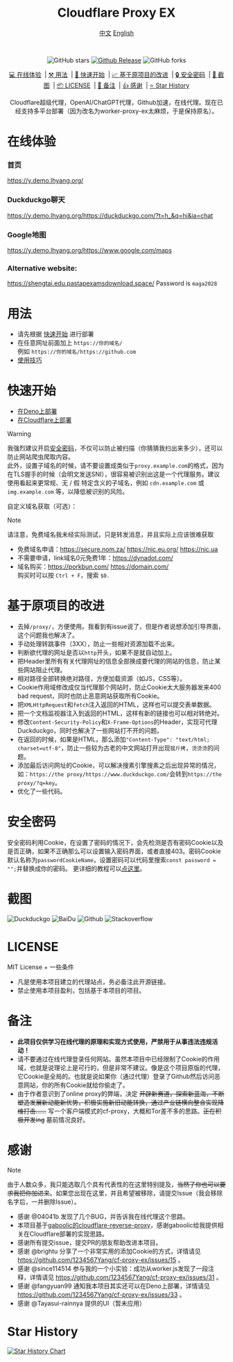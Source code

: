 <!-- Markdown提示/错误等：https://github.com/orgs/community/discussions/16925-->


<div align="center">
<h1>Cloudflare Proxy EX</h1>

[中文](https://github.com/1234567Yang/cf-proxy-ex) [English](https://github-com.translate.goog/1234567Yang/cf-proxy-ex?_x_tr_sl=zh-CN&_x_tr_tl=en&_x_tr_hl=zh-CN&_x_tr_pto=wapp)

<br>

<!--[![GitHub license](https://img.shields.io/github/license/1234567Yang/cf-proxy-ex)](https://github.com/ViewFaceCore/ViewFaceCore/blob/main/LICENSE) &nbsp;&nbsp;-->

![GitHub stars](https://img.shields.io/github/stars/1234567Yang/cf-proxy-ex?style=flat)
[![Github Release](https://img.shields.io/github/v/release/1234567Yang/cf-proxy-ex)](https://github.com/1234567Yang/cf-proxy-ex/releases/latest)
![GitHub forks](https://img.shields.io/github/forks/1234567Yang/cf-proxy-ex)

[💻 在线体验](#在线体验) &nbsp;| [⚒ 用法](#用法) &nbsp;| [🚀 快速开始](#快速开始) &nbsp;| [📈 基于原项目的改进](#基于原项目的改进) &nbsp;| [🔒 安全密码](#安全密码) &nbsp;| [📸 截图](#截图) &nbsp;| [📦 LICENSE](#license) &nbsp;| [📄 备注](#备注) &nbsp;| [👍 感谢](#感谢) &nbsp;| [⭐ Star History](#star-history)


Cloudflare超级代理，OpenAI/ChatGPT代理，Github加速，在线代理。现在已经支持多平台部署（因为改名为worker-proxy-ex太麻烦，于是保持原名）。
<br>
<!--本项目可以让你通过一个**不同**的链接打开**相同**的网站，目前支持100%加载Github，Duckduckgo，Stackoverflow等网站，并且和打开原网站毫无差别。和其它开源代理以及hide.me在线代理相比，本项目可以加载更多静态资源、实现Cookie作用域管理、提交表单、相对URL转绝对URL，转跳自动补全网址等强大的功能。-->
<!--本项目是一款基于Cloudflare worker的在线代理。目前支持100%加载Github，Duckduckgo，Stackoverflow等网站，并且和打开原网站毫无差别。和其它开源代理以及hide.me在线代理相比，本项目可以加载更多静态资源、实现Cookie作用域管理、提交表单、相对URL转绝对URL，转跳自动补全网址等强大的功能。-->

</div>


# 在线体验

### 首页
https://y.demo.lhyang.org/
### Duckduckgo聊天
https://y.demo.lhyang.org/https://duckduckgo.com/?t=h_&q=hi&ia=chat
### Google地图
https://y.demo.lhyang.org/https://www.google.com/maps
### Alternative website:
https://shengtai.edu.pastapexamsdownload.space/
Password is `maga2028`

# 用法
* 请先根据 [快速开始](#快速开始) 进行部署
* 在任意网址前面加上 `https://你的域名/` <br>例如 `https://你的域名/https://github.com`
* [使用技巧](https://github.com/1234567Yang/cf-proxy-ex/blob/main/usage_tips.md)


# 快速开始

* [在Deno上部署](https://github.com/1234567Yang/cf-proxy-ex/blob/main/deploy_on_deno_tutorial.md)
* [在Cloudflare上部署](https://github.com/1234567Yang/cf-proxy-ex/blob/main/deploy_on_cf_tutorial.md)

> [!WARNING]
> 我强烈建议开启[安全密码](#安全密码)，不仅可以防止被扫描（你猜猜我扫出来多少），还可以防止网站爬虫爬取内容。<br>
> 此外，设置子域名的时候，请不要设置成类似于`proxy.example.com`的格式，因为在TLS握手的时候（会明文发送SNI），很容易被识别出这是一个代理服务。建议使用看起来更常规、无 / 假 特定含义的子域名，例如 `cdn.example.com` 或 `img.example.com` 等，以降低被识别的风险。

自定义域名获取（可选）：

> [!NOTE]  
> 请注意，免费域名我未经实际测试，只是转发消息，并且实际上应该很难获取

* 免费域名申请：https://secure.nom.za/  https://nic.eu.org/   https://nic.ua
* 不需要申请，link域名0元免费1年：https://dynadot.com/
* 域名购买：https://porkbun.com/  https://domain.com/<br >购买时可以按 `Ctrl + F`，搜索 `$0.` 


# 基于原项目的改进
* 去掉`/proxy/`，方便使用。我看到有issue说了，但是作者说想添加引导界面，这个问题我也解决了。
* 手动处理转跳事件（3XX），防止一些相对资源加载不出来。
* 判断欲代理的网址是否以`http`开头，如果不是就自动加上。
* 把Header里所有有关代理网址的信息全部换成要代理的网站的信息，防止某些网站阻止代理。
* 相对路径全部转换绝对路径，方便加载资源（如JS，CSS等）。
* Cookie作用域修改成仅当代理那个网站时，防止Cookie太大服务器发来400 bad request，同时也防止恶意网站获取所有Cookie。
* 把`XMLHttpRequest`和`fetch`注入返回的HTML，这样也可以提交表单数据。
* 把一个文档监视器注入到返回的HTML，这样有新的链接也可以相对转绝对。
* 修改`Content-Security-Policy`和`X-Frame-Options`的Header，实现可代理Duckduckgo，同时也解决了一些网站打不开的问题。
* 在返回的时候，如果是HTML，那么添加`"Content-Type": "text/html; charset=utf-8"`，防止一些较为古老的中文网站打开出现`锟斤拷`，`烫烫烫`的问题。
* 添加最后访问网址的Cookie，可以解决搜素引擎搜素之后出现异常的情况，如：`https://the proxy/https://www.duckduckgo.com/`会转到`https://the proxy/?q=key`。
* 优化了一些代码。

# 安全密码
安全密码利用Cookie，在设置了密码的情况下，会先检测是否有密码Cookie以及是否正确，如果不正确那么可以设置输入密码界面，或者直接403。密码Cookie默认名称为`passwordCookieName`，设置密码可以代码里搜索`const password = "";`并替换成你的密码。
更详细的教程可以[点这里](https://github.com/1234567Yang/cf-proxy-ex/blob/main/security_password_tutorial.md)。

# 截图
![Duckduckgo](img/duckduckgo.jpg)
![BaiDu](img/baidu.jpg)
![Github](img/github.jpg)
![Stackoverflow](img/stackoverflow.jpg)

# LICENSE
MIT License + 一些条件<br>
* 凡是使用本项目建立的代理站点，务必备注此开源链接。
* 禁止使用本项目盈利，包括基于本项目的项目。

# 备注
* **此项目仅供学习在线代理的原理和实现方式使用，严禁用于从事违法违规活动！**
* 请不要通过在线代理登录任何网站。虽然本项目中已经限制了Cookie的作用域，也就是说理论上是可行的，但是非常不建议。像是这个项目原版的代理，它Cookie是全局的。也就是说如果你（通过代理）登录了Github然后访问恶意网站，你的所有Cookie就给你偷走了。
* 由于作者意识到了online proxy的弊端，决定 ~~开辟新赛道，探索新蓝海，不断塑造发展新动能新优势，积极实施新旧动能转换，通过产业链横向整合实现降维打击……~~ 写一个客户端模式的cf-proxy，大概和Tor差不多的思路。~~正在积极开发ing~~ 墓前情况良好。

# 感谢

> [!NOTE]  
> 由于人数众多，我只能选取几个具有代表性的在这里特别提及，~~当然了你也可以要求我把你加进来~~。如果您出现在这里，并且希望被移除，请提交Issue（我会移除名字后，一并删除Issue）。

* 感谢 @04041b 发现了几个BUG，并告诉我在线代理这个思路。
* 本项目基于[gaboolic的cloudflare-reverse-proxy](https://github.com/gaboolic/cloudflare-reverse-proxy/)，感谢gaboolic给我提供相关在Cloudflare部署的实现思路。
* 感谢所有提交issue，提交PR的朋友帮助改进本项目。
* 感谢 @brightu 分享了一个非常实用的添加Cookie的方式，详情请见 https://github.com/1234567Yang/cf-proxy-ex/issues/15 。
* 感谢 @since114514 参与我的一个小实验：成功从worker.js发现了一段注释，详情请见 https://github.com/1234567Yang/cf-proxy-ex/issues/31 。
* 感谢 @fangyuan99 通知我本项目其实还可以在Deno上部署，详情请见 https://github.com/1234567Yang/cf-proxy-ex/issues/33 。
* 感谢 @Tayasui-rainnya 提供的UI（暂未应用）
<!--* ~~非常非常非常感谢为我未来着想的学校管理员，把好多正常网站屏蔽了，否则这个项目就不存在了。此外，非常非常非常感谢学校管理员是让这个项目存在的原因（之一），能让我写在 College App 上~~-->

# Star History
[![Star History Chart](https://api.star-history.com/svg?repos=1234567Yang/cf-proxy-ex&type=Date)](https://star-history.com/#1234567Yang/cf-proxy-ex&Date)
